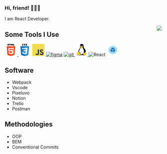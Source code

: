 ### Hi, friend! 👋👩‍💻

I am React Developer.

<img align="right" src="https://media1.giphy.com/media/13HgwGsXF0aiGY/giphy.gif" />

<h2>Some Tools I Use</h2>
<p align="left">
<a href="https://www.w3.org/html/" target="_blank" rel="noreferrer"> <img src="https://raw.githubusercontent.com/devicons/devicon/master/icons/html5/html5-original-wordmark.svg" alt="html5" width="40" height="40"/> </a>
<img src="https://raw.githubusercontent.com/devicons/devicon/master/icons/css3/css3-original-wordmark.svg" alt="css3" width="40" height="40" />
<img src="https://raw.githubusercontent.com/devicons/devicon/master/icons/javascript/javascript-original.svg" alt="javascript" width="40" height="40" />
<a href="https://www.figma.com/" target="_blank" rel="noreferrer"> <img src="https://www.vectorlogo.zone/logos/figma/figma-icon.svg" alt="figma" width="40" height="40"/></a>
<a href="https://git-scm.com/" target="_blank" rel="noreferrer"> <img src="https://www.vectorlogo.zone/logos/git-scm/git-scm-icon.svg" alt="git" width="40" height="40"/> </a>
<a href="https://www.linux.org/" target="_blank" rel="noreferrer"> <img src="https://raw.githubusercontent.com/devicons/devicon/master/icons/linux/linux-original.svg" alt="linux" width="40" height="40"/> </a>
<img width="40px" height="40px" src="https://upload.wikimedia.org/wikipedia/commons/a/a7/React-icon.svg" alt="React" />
<a target="_blank" href="https://raw.githubusercontent.com/github/explore/80688e429a7d4ef2fca1e82350fe8e3517d3494d/topics/webpack/webpack.png"><img src="https://raw.githubusercontent.com/github/explore/80688e429a7d4ef2fca1e82350fe8e3517d3494d/topics/webpack/webpack.png" alt="Webpack" height="40" width="40"></a>
  
<!-- <a href="https://www.w3.org/html/" target="_blank" rel="noreferrer"> <img src="https://drive.google.com/file/d/1uHwM98_BP_g9A2gL42Mq6i2QqiSBtKve/view" alt="html5" width="40" height="40"/> </a> -->
</p>

<h2>Software</h2>
<ul>
  <li>Webpack</li>
  <li>Vscode</li>
  <li>Pixeluvo</li>
  <li>Notion</li>
  <li>Trello</li>
  <li>Postman</li>
</ul>

<h2>Methodologies</h2>
<ul>
  <li>OOP</li>
  <li>BEM</li>
  <li>Conventional Commits</li>
</ul>



<!--
**Vitali-workspace/Vitali-workspace** is a ✨ _special_ ✨ repository because its `README.md` (this file) appears on your GitHub profile.

Here are some ideas to get you started:

- 🔭 I’m currently working on ...
- 🌱 I’m currently learning ...
- 👯 I’m looking to collaborate on ...
- 🤔 I’m looking for help with ...
- 💬 Ask me about ...
- 📫 How to reach me: ...
- 😄 Pronouns: ...
- ⚡ Fun fact: ...
-->
